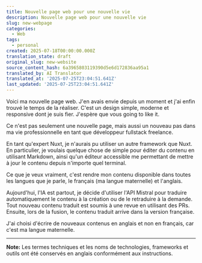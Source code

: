 ```yaml
---
title: Nouvelle page web pour une nouvelle vie
description: Nouvelle page web pour une nouvelle vie
slug: new-webpage
categories:
  - Web
tags:
  - personal
created: 2025-07-18T00:00:00.000Z
translation_state: draft
original_slug: new-website
source_content_hash: 6a3965803119390d5e6d172836aa95a1
translated_by: AI Translator
translated_at: '2025-07-25T23:04:51.641Z'
last_updated: '2025-07-25T23:04:51.641Z'
---
```


Voici ma nouvelle page web. J'en avais envie depuis un moment et j'ai enfin trouvé le temps de la réaliser. C'est un design simple, moderne et responsive dont je suis fier. J'espère que vous going to like it.

Ce n'est pas seulement une nouvelle page, mais aussi un nouveau pas dans ma vie professionnelle en tant que développeur fullstack freelance.

En tant qu'expert Nuxt, je n'aurais pu utiliser un autre framework que Nuxt. En particulier, je voulais quelque chose de simple pour éditer du contenu en utilisant Markdown, ainsi qu'un éditeur accessible me permettant de mettre à jour le contenu depuis n'importe quel terminal.

Ce que je veux vraiment, c'est rendre mon contenu disponible dans toutes les langues que je parle, le français (ma langue maternelle) et l'anglais.

Aujourd'hui, l'IA est partout, je décide d'utiliser l'API Mistral pour traduire automatiquement le contenu à la création ou de le retraduire à la demande. Tout nouveau contenu traduit est soumis à une revue en utilisant des PRs. Ensuite, lors de la fusion, le contenu traduit arrive dans la version française.

J'ai choisi d'écrire de nouveaux contenus en anglais et non en français, car c'est ma langue maternelle.

---

**Note:** Les termes techniques et les noms de technologies, frameworks et outils ont été conservés en anglais conformément aux instructions.
